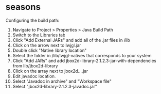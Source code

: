 seasons
=======

Configuring the build path:
1) Navigate to Project > Properties > Java Build Path
2) Switch to the Libraries tab
3) Click "Add External JARs" and add all of the .jar files in /lib
4) Click on the arrow next to lwjgl.jar
5) Double click "Native library location"
6) Select the folder in /lib/lwjgl-natives that corresponds to your system
7) Click "Add JARs" and add jbox2d-library-2.1.2.3-jar-with-dependencies from lib/jbox2d-library
8) Click on the array next to jbox2d....jar
9) Edit javadoc location.
10) Select "Javadoc in archive" and "Workspace file"
11) Select "jbox2d-library-2.1.2.3-javadoc.jar"